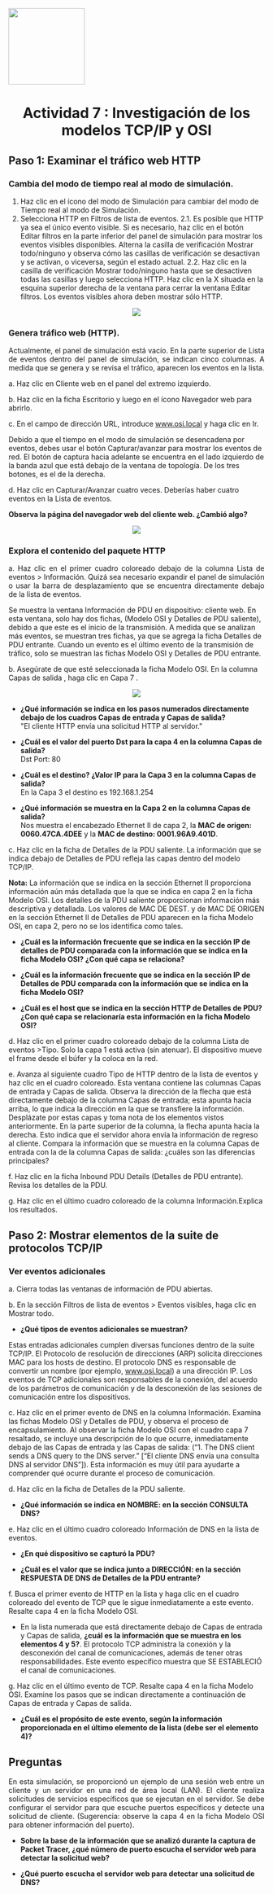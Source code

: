 <p align="left">
  <img src="https://semanadelcannabis.cayetano.edu.pe/assets/img/logo-upch.png" width="150">
  <h1 align="center">Actividad 7 : Investigación de los modelos TCP/IP y OSI</h1>
</p>

## Paso 1: Examinar el tráfico web HTTP
### Cambia del modo de tiempo real al modo de simulación.
1. Haz clic en el ícono del modo de Simulación para cambiar del modo de Tiempo real al modo de Simulación.
2. Selecciona HTTP en Filtros de lista de eventos.
2.1. Es posible que HTTP ya sea el único evento visible. Si es necesario, haz clic en el botón Editar filtros en la parte inferior del panel de simulación para mostrar los eventos visibles disponibles. Alterna la casilla de verificación Mostrar todo/ninguno y observa cómo las casillas de verificación se desactivan y se activan, o viceversa, según el estado actual.
2.2. Haz clic en la casilla de verificación Mostrar todo/ninguno hasta que se desactiven todas las casillas y luego selecciona HTTP. Haz clic en la X situada en la esquina superior derecha de la ventana para cerrar la ventana Editar filtros. Los eventos visibles ahora deben mostrar sólo HTTP.
</p>

<p align="center">
  <img src="https://github.com/EdwinJaraOFC/CDRPersonal/assets/150296803/08b1bc32-5a32-444a-a172-f3045f26509f">
</p>

### Genera tráfico web (HTTP).

<p align="justify">
Actualmente, el panel de simulación está vacío. En la parte superior de Lista de eventos dentro del panel de simulación, se indican cinco columnas. A medida que se genera y se revisa el tráfico, aparecen los eventos en la lista.

a. Haz clic en Cliente web en el panel del extremo izquierdo.

b. Haz clic en la ficha Escritorio y luego en el ícono Navegador web para abrirlo.

c. En el campo de dirección URL, introduce www.osi.local y haga clic en Ir.

Debido a que el tiempo en el modo de simulación se desencadena por eventos, debes usar el botón Capturar/avanzar para mostrar los eventos de red. El botón de captura hacia adelante se encuentra en el lado izquierdo de la banda azul que está debajo de la ventana de topología. De los tres botones, es el de la derecha.

d. Haz clic en Capturar/Avanzar cuatro veces. Deberías haber cuatro eventos en la Lista de eventos.

**Observa la página del navegador web del cliente web. ¿Cambió algo?**
</p>

<p align="center">
  <img src="https://github.com/EdwinJaraOFC/CDRPersonal/assets/150296803/ca642b61-0ed1-4ba7-bfed-bf2c3b9f7fbb">
</p>

### Explora el contenido del paquete HTTP

<p align="justify">
a. Haz clic en el primer cuadro coloreado debajo de la columna Lista de eventos > Información. Quizá sea necesario expandir el panel de simulación o usar la barra de desplazamiento que se encuentra directamente debajo de la lista de eventos.

Se muestra la ventana Información de PDU en dispositivo: cliente web. En esta ventana, solo hay dos fichas, (Modelo OSI y Detalles de PDU saliente), debido a que este es el inicio de la transmisión. A medida que se analizan más eventos, se muestran tres fichas, ya que se agrega la ficha Detalles de PDU entrante. Cuando un evento es el último evento de la transmisión de tráfico, solo se muestran las fichas Modelo OSI y Detalles de PDU entrante.

b. Asegúrate de que esté seleccionada la ficha Modelo OSI.
En la columna Capas de salida , haga clic en Capa 7 .

<p align="center">
  <img src="https://github.com/EdwinJaraOFC/CDRPersonal/assets/150296803/3b349986-f113-45ea-8825-c7e0492640ec">
</p>

- **¿Qué información se indica en los pasos numerados directamente debajo de los cuadros Capas de entrada y Capas de salida?** <br>"El cliente HTTP envía una solicitud HTTP al servidor."

- **¿Cuál es el valor del puerto Dst para la capa 4 en la columna Capas de salida?** <br>Dst Port: 80

- **¿Cuál es el destino? ¿Valor IP para la Capa 3 en la columna Capas de salida?** <br> En la Capa 3 el destino es 192.168.1.254

- **¿Qué información se muestra en la Capa 2 en la columna Capas de salida?** <br> Nos muestra el encabezado Ethernet II de capa 2, la **MAC de origen: 0060.47CA.4DEE** y la **MAC de destino: 0001.96A9.401D**.

c. Haz clic en la ficha de Detalles de la PDU saliente.
La información que se indica debajo de Detalles de PDU refleja las capas dentro del modelo
TCP/IP.
</p>

<p align="justify">
  
**Nota:** La información que se indica en la sección Ethernet II proporciona información aún más detallada que la que se indica en capa 2 en la ficha Modelo OSI. Los detalles de la PDU saliente proporcionan información más descriptiva y detallada. Los valores de MAC DE DEST. y de MAC DE ORIGEN en la sección Ethernet II de Detalles de PDU aparecen en la ficha Modelo OSI, en capa 2, pero no se los identifica como tales.

- **¿Cuál es la información frecuente que se indica en la sección IP de detalles de PDU comparada con la información que se indica en la ficha Modelo OSI? ¿Con qué capa se relaciona?**

- **¿Cuál es la información frecuente que se indica en la sección IP de Detalles de PDU comparada con la información que se indica en la ficha Modelo OSI?**

- **¿Cuál es el host que se indica en la sección HTTP de Detalles de PDU? ¿Con qué capa se relacionaría esta información en la ficha Modelo OSI?**

d. Haz clic en el primer cuadro coloreado debajo de la columna Lista de eventos >Tipo. Solo la capa 1 está activa (sin atenuar). El dispositivo mueve el frame desde el búfer y la coloca en la red.

e. Avanza al siguiente cuadro Tipo de HTTP dentro de la lista de eventos y haz clic en el
cuadro coloreado. Esta ventana contiene las columnas Capas de entrada y Capas de
salida. Observa la dirección de la flecha que está directamente debajo de la columna Capas
de entrada; esta apunta hacia arriba, lo que indica la dirección en la que se transfiere la
información. Desplázate por estas capas y toma nota de los elementos vistos anteriormente.
En la parte superior de la columna, la flecha apunta hacia la derecha. Esto indica que el
servidor ahora envía la información de regreso al cliente. Compara la información que se
muestra en la columna Capas de entrada con la de la columna Capas de salida: ¿cuáles
son las diferencias principales?

f. Haz clic en la ficha Inbound PDU Details (Detalles de PDU entrante). Revisa los detalles de
la PDU.

g. Haz clic en el último cuadro coloreado de la columna Información.Explica los resultados.
</p>

## Paso 2: Mostrar elementos de la suite de protocolos TCP/IP
### Ver eventos adicionales

<p align="justify">
a. Cierra todas las ventanas de información de PDU abiertas.

b. En la sección Filtros de lista de eventos > Eventos visibles, haga clic en Mostrar todo.

- **¿Qué tipos de eventos adicionales se muestran?**

Estas entradas adicionales cumplen diversas funciones dentro de la suite TCP/IP. El Protocolo de resolución de direcciones (ARP) solicita direcciones MAC para los hosts de destino. El protocolo DNS es responsable de convertir un nombre (por ejemplo, www.osi.local) a una dirección IP. Los eventos de TCP adicionales son responsables de la conexión, del acuerdo de los parámetros de comunicación y de la desconexión de las sesiones de comunicación entre los dispositivos.

c. Haz clic en el primer evento de DNS en la columna Información. Examina las fichas Modelo OSI y Detalles de PDU, y observa el proceso de encapsulamiento. Al observar la ficha Modelo OSI con el cuadro capa 7 resaltado, se incluye una descripción de lo que ocurre, inmediatamente debajo de las Capas de entrada y las Capas de salida: (“1. The DNS client sends a DNS query to the DNS server.” [“El cliente DNS envía una consulta DNS al servidor DNS”]). Esta información es muy útil para ayudarte a comprender qué ocurre durante el proceso de comunicación.

d. Haz clic en la ficha de Detalles de la PDU saliente.

- **¿Qué información se indica en NOMBRE: en la sección CONSULTA DNS?**

e. Haz clic en el último cuadro coloreado Información de DNS en la lista de eventos.

- **¿En qué dispositivo se capturó la PDU?**

- **¿Cuál es el valor que se indica junto a DIRECCIÓN: en la sección RESPUESTA DE DNS de Detalles de la PDU entrante?**

f. Busca el primer evento de HTTP en la lista y haga clic en el cuadro coloreado del evento de
TCP que le sigue inmediatamente a este evento. Resalte capa 4 en la ficha Modelo OSI.

- En la lista numerada que está directamente debajo de Capas de entrada y Capas de salida, **¿cuál es la información que se muestra en los elementos 4 y 5?**. El protocolo TCP administra la conexión y la desconexión del canal de comunicaciones, además de tener otras responsabilidades. Este evento específico muestra que SE ESTABLECIÓ el canal de comunicaciones.

g. Haz clic en el último evento de TCP. Resalte capa 4 en la ficha Modelo OSI. Examine los
pasos que se indican directamente a continuación de Capas de entrada y Capas de salida.

- **¿Cuál es el propósito de este evento, según la información proporcionada en el último
elemento de la lista (debe ser el elemento 4)?**
</p>

## Preguntas

<p align="justify">
En esta simulación, se proporcionó un ejemplo de una sesión web entre un cliente y un servidor en una red de área local (LAN). El cliente realiza solicitudes de servicios específicos que se ejecutan en el servidor. Se debe configurar el servidor para que escuche puertos específicos y detecte una solicitud de cliente. (Sugerencia: observe la capa 4 en la ficha Modelo OSI para obtener información del puerto).

- **Sobre la base de la información que se analizó durante la captura de Packet Tracer, ¿qué número de puerto escucha el servidor web para detectar la solicitud web?**

- **¿Qué puerto escucha el servidor web para detectar una solicitud de DNS?**
</p>
